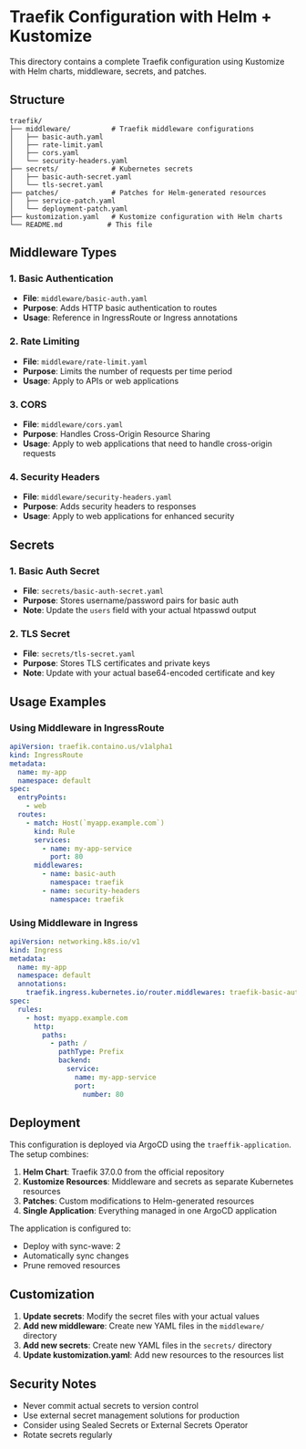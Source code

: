 # Traefik Configuration with Helm + Kustomize

This directory contains a complete Traefik configuration using Kustomize with Helm charts, middleware, secrets, and patches.

## Structure

```
traefik/
├── middleware/          # Traefik middleware configurations
│   ├── basic-auth.yaml
│   ├── rate-limit.yaml
│   ├── cors.yaml
│   └── security-headers.yaml
├── secrets/             # Kubernetes secrets
│   ├── basic-auth-secret.yaml
│   └── tls-secret.yaml
├── patches/             # Patches for Helm-generated resources
│   ├── service-patch.yaml
│   └── deployment-patch.yaml
├── kustomization.yaml   # Kustomize configuration with Helm charts
└── README.md           # This file
```

## Middleware Types

### 1. Basic Authentication

- **File**: `middleware/basic-auth.yaml`
- **Purpose**: Adds HTTP basic authentication to routes
- **Usage**: Reference in IngressRoute or Ingress annotations

### 2. Rate Limiting

- **File**: `middleware/rate-limit.yaml`
- **Purpose**: Limits the number of requests per time period
- **Usage**: Apply to APIs or web applications

### 3. CORS

- **File**: `middleware/cors.yaml`
- **Purpose**: Handles Cross-Origin Resource Sharing
- **Usage**: Apply to web applications that need to handle cross-origin requests

### 4. Security Headers

- **File**: `middleware/security-headers.yaml`
- **Purpose**: Adds security headers to responses
- **Usage**: Apply to web applications for enhanced security

## Secrets

### 1. Basic Auth Secret

- **File**: `secrets/basic-auth-secret.yaml`
- **Purpose**: Stores username/password pairs for basic auth
- **Note**: Update the `users` field with your actual htpasswd output

### 2. TLS Secret

- **File**: `secrets/tls-secret.yaml`
- **Purpose**: Stores TLS certificates and private keys
- **Note**: Update with your actual base64-encoded certificate and key

## Usage Examples

### Using Middleware in IngressRoute

```yaml
apiVersion: traefik.containo.us/v1alpha1
kind: IngressRoute
metadata:
  name: my-app
  namespace: default
spec:
  entryPoints:
    - web
  routes:
    - match: Host(`myapp.example.com`)
      kind: Rule
      services:
        - name: my-app-service
          port: 80
      middlewares:
        - name: basic-auth
          namespace: traefik
        - name: security-headers
          namespace: traefik
```

### Using Middleware in Ingress

```yaml
apiVersion: networking.k8s.io/v1
kind: Ingress
metadata:
  name: my-app
  namespace: default
  annotations:
    traefik.ingress.kubernetes.io/router.middlewares: traefik-basic-auth@kubernetescrd,traefik-security-headers@kubernetescrd
spec:
  rules:
    - host: myapp.example.com
      http:
        paths:
          - path: /
            pathType: Prefix
            backend:
              service:
                name: my-app-service
                port:
                  number: 80
```

## Deployment

This configuration is deployed via ArgoCD using the `traeffik-application`. The setup combines:

1. **Helm Chart**: Traefik 37.0.0 from the official repository
2. **Kustomize Resources**: Middleware and secrets as separate Kubernetes resources
3. **Patches**: Custom modifications to Helm-generated resources
4. **Single Application**: Everything managed in one ArgoCD application

The application is configured to:

- Deploy with sync-wave: 2
- Automatically sync changes
- Prune removed resources

## Customization

1. **Update secrets**: Modify the secret files with your actual values
2. **Add new middleware**: Create new YAML files in the `middleware/` directory
3. **Add new secrets**: Create new YAML files in the `secrets/` directory
4. **Update kustomization.yaml**: Add new resources to the resources list

## Security Notes

- Never commit actual secrets to version control
- Use external secret management solutions for production
- Consider using Sealed Secrets or External Secrets Operator
- Rotate secrets regularly
